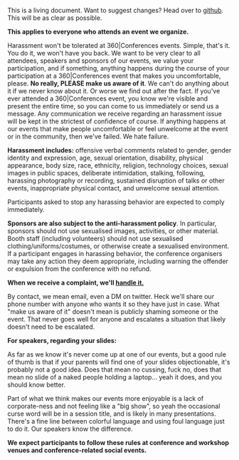This is a living document. Want to suggest changes? Head over to [github](https://github.com/jwilker/360idevdocs).
This will be as clear as possible.


__This applies to everyone who attends an event we organize.__

Harassment won't be tolerated at 360|Conferences events. Simple, that's it. You do it, we won't have you back. 
We want to be very clear to all attendees, speakers and sponsors of our events, we value your participation, and if something, anything happens during the course of your participation at a 360|Conferences event that makes you uncomfortable, please. __No really, PLEASE make us aware of it__. We can't do anything about it if we never know about it. Or worse we find out after the fact. If you've ever attended a 360|Conferences event, you know we're visible and present the entire time, so you can come to us immediately or send us a message. Any communication we receive regarding an harassment issue will be kept in the strictest of confidence of course.  If anything happens at our events that make people uncomfortable or feel unwelcome at the event or in the community, then we've failed. We hate failure.

__Harassment includes:__ offensive verbal comments related to gender, gender identity and expression, age, sexual orientation, disability, physical appearance, body size, race, ethnicity, religion, technology choices, sexual images in public spaces, deliberate intimidation, stalking, following, harassing photography or recording, sustained disruption of talks or other events, inappropriate physical contact, and unwelcome sexual attention.

Participants asked to stop any harassing behavior are expected to comply immediately.

__Sponsors are also subject to the anti-harassment policy__. In particular, sponsors should not use sexualised images, activities, or other material. Booth staff (including volunteers) should not use sexualised clothing/uniforms/costumes, or otherwise create a sexualised environment.
If a participant engages in harassing behavior, the conference organisers may take any action they deem appropriate, including warning the offender or expulsion from the conference with no refund.

__When we receive a complaint, we'll [handle it.](http://360conferences.com/how-things-are-handled)__
 
By contact, we mean email, even a DM on twitter. Heck we'll share our phone number with anyone who wants it so they have just in case. What "make us aware of it" doesn't mean is publicly shaming someone or the event. That never goes well for anyone and escalates a situation that likely doesn't need to be escalated.


__For speakers, regarding your slides:__

As far as we know it's never come up at one of our events, but a good rule of thumb is that if your parents will find one of your slides objectionable, it's probably not a good idea. Does that mean no cussing, fuck no, does that mean no slide of a naked people holding a laptop... yeah it does, and you should know better.

Part of what we think makes our events more enjoyable is a lack of corporate-ness and not feeling like a "big show", so yeah the occasional curse word will be in a session title, and is likely in many presentations. There's a fine line between colorful language and  using foul language just to do it. Our speakers know the difference.

 
__We expect participants to follow these rules at conference and workshop venues and conference-related social events.__
